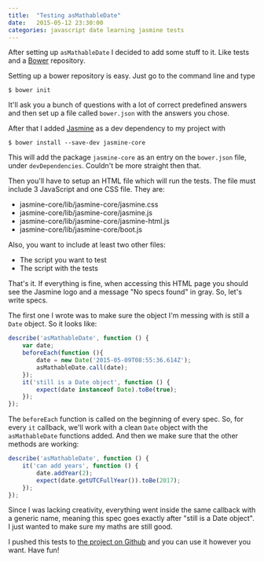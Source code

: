 ```yaml
---
title:  "Testing asMathableDate"
date:   2015-05-12 23:30:00
categories: javascript date learning jasmine tests
---
```


After setting up ```asMathableDate``` I decided to add some stuff to it. Like tests and a [Bower](http://bower.io/) repository.

Setting up a bower repository is easy. Just go to the command line and type

```
$ bower init
```

It'll ask you a bunch of questions with a lot of correct predefined answers and then set up a file called ```bower.json``` with the answers you chose.

After that I added [Jasmine](https://jasmine.github.io/) as a dev dependency to my project with

```
$ bower install --save-dev jasmine-core
```

This will add the package ```jasmine-core``` as an entry on the ```bower.json``` file, under ```devDependencies```. Couldn't be more straight then that.

Then you'll have to setup an HTML file which will run the tests. The file must include 3 JavaScript and one CSS file. They are:

* jasmine-core/lib/jasmine-core/jasmine.css
* jasmine-core/lib/jasmine-core/jasmine.js
* jasmine-core/lib/jasmine-core/jasmine-html.js
* jasmine-core/lib/jasmine-core/boot.js

Also, you want to include at least two other files:

* The script you want to test
* The script with the tests

That's it. If everything is fine, when accessing this HTML page you should see the Jasmine logo and a message "No specs found" in gray. So, let's write specs.

The first one I wrote was to make sure the object I'm messing with is still a ```Date``` object. So it looks like:

```javascript
describe('asMathableDate', function () {
	var date;
	beforeEach(function (){
		date = new Date('2015-05-09T08:55:36.614Z');
		asMathableDate.call(date);
	});
	it('still is a Date object', function () {
		expect(date instanceof Date).toBe(true);
	});
});
```

The ```beforeEach``` function is called on the beginning of every spec. So, for every ```it``` callback, we'll work with a clean ```Date``` object with the ```asMathableDate``` functions added. And then we make sure that the other methods are working:

```javascript
describe('asMathableDate', function () {
	it('can add years', function () {
		date.addYear(2);
		expect(date.getUTCFullYear()).toBe(2017);
	});
});
```

Since I was lacking creativity, everything went inside the same callback with a generic name, meaning this spec goes exactly after "still is a Date object". I just wanted to make sure my maths are still good.

I pushed this tests to [the project on Github](https://github.com/msilvagarcia/asMathableDate) and you can use it however you want. Have fun!
